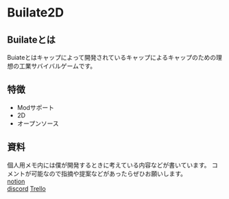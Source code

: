 # Builate2D

## Builateとは

Buiateとはキャップによって開発されているキャップによるキャップのための理想の工業サバイバルゲームです。

## 特徴

- Modサポート
- 2D
- オープンソース

## 資料

個人用メモ内には僕が開発するときに考えている内容などが書いています。
コメントが可能なので指摘や提案などがあったらぜひお願いします。  
[notion](https://kyapp.notion.site/Builate2D-eb3090c281a04d9bad178b4b09e94b1f)  
[discord](https://discord.gg/jcX6JhSSkK)
[Trello](https://trello.com/b/bEQENJqF/builate2d)

